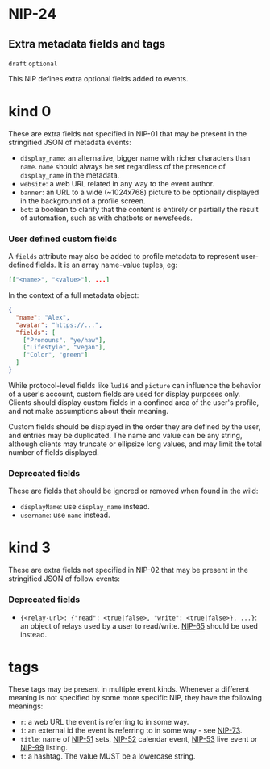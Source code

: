 NIP-24
======

Extra metadata fields and tags
------------------------------

`draft` `optional`

This NIP defines extra optional fields added to events.

kind 0
======

These are extra fields not specified in NIP-01 that may be present in the stringified JSON of metadata events:

  - `display_name`: an alternative, bigger name with richer characters than `name`. `name` should always be set regardless of the presence of `display_name` in the metadata.
  - `website`: a web URL related in any way to the event author.
  - `banner`: an URL to a wide (~1024x768) picture to be optionally displayed in the background of a profile screen.
  - `bot`: a boolean to clarify that the content is entirely or partially the result of automation, such as with chatbots or newsfeeds.

### User defined custom fields

A `fields` attribute may also be added to profile metadata to represent user-defined fields. It is an array name-value tuples, eg:

```json
[["<name>", "<value>"], ...]
```

In the context of a full metadata object:

```json
{
  "name": "Alex",
  "avatar": "https://...",
  "fields": [
    ["Pronouns", "ye/haw"],
    ["Lifestyle", "vegan"],
    ["Color", "green"]
  ]
}
```

While protocol-level fields like `lud16` and `picture` can influence the behavior of a user's account, custom fields are used for display purposes only. Clients should display custom fields in a confined area of the user's profile, and not make assumptions about their meaning.

Custom fields should be displayed in the order they are defined by the user, and entries may be duplicated. The name and value can be any string, although clients may truncate or ellipsize long values, and may limit the total number of fields displayed.

### Deprecated fields

These are fields that should be ignored or removed when found in the wild:

  - `displayName`: use `display_name` instead.
  - `username`: use `name` instead.

kind 3
======

These are extra fields not specified in NIP-02 that may be present in the stringified JSON of follow events:

### Deprecated fields

  - `{<relay-url>: {"read": <true|false>, "write": <true|false>}, ...}`: an object of relays used by a user to read/write. [NIP-65](65.md) should be used instead.

tags
====

These tags may be present in multiple event kinds. Whenever a different meaning is not specified by some more specific NIP, they have the following meanings:

  - `r`: a web URL the event is referring to in some way.
  - `i`: an external id the event is referring to in some way - see [NIP-73](73.md).
  - `title`: name of [NIP-51](51.md) sets, [NIP-52](52.md) calendar event, [NIP-53](53.md) live event or [NIP-99](99.md) listing.
  - `t`: a hashtag. The value MUST be a lowercase string.
